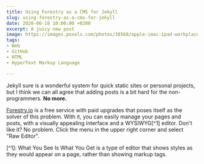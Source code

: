 ```yaml
---
title: Using Forestry as a CMS for Jekyll
slug: using-forestry-as-a-cms-for-jekyll
date: 2020-06-18 10:00:00 +0200
excerpt: A juicy new post
image: https://images.pexels.com/photos/38568/apple-imac-ipad-workplace-38568.jpeg?auto=compress&cs=tinysrgb&dpr=2&h=650&w=940
tags:
- Web
- GitHub
- HTML
- HyperText Markup Language

---
```

Jekyll sure is a wonderful system for quick static sites or personal projects, but I think we can all agree that adding posts is a bit hard for the non-programmers. **No more.**

[Forestry.io](https://forestry.io) is a free service with paid upgrades that poses itself as the solver of this problem. With it, you can easily manage your pages and posts, with a visually appealing interface and a WYSIWYG\[^1\] editor. Don't like it? No problem. Click the menu in the upper right corner and select "Raw Editor".

\[^1\]: What You See Is What You Get is a type of editor that shows styles as they would appear on a page, rather than showing markup tags.